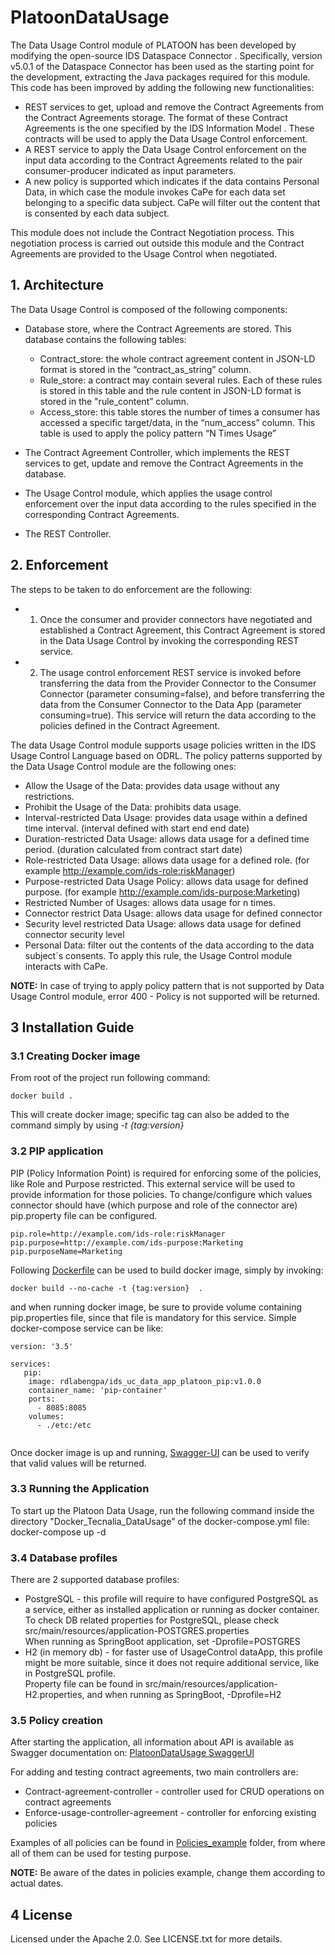 # PlatoonDataUsage

The Data Usage Control module of PLATOON has been developed by modifying the open-source IDS Dataspace Connector . Specifically, version v5.0.1 of the Dataspace Connector has been used as the starting point for the development, extracting the Java packages required for this module. This code has been improved by adding the following new functionalities:
- 	REST services to get, upload and remove the Contract Agreements from the Contract Agreements storage. The format of these Contract Agreements is the one specified by the IDS Information Model . These contracts will be used to apply the Data Usage Control enforcement.
- 	A REST service to apply the Data Usage Control enforcement on the input data according to the Contract Agreements related to the pair consumer-producer indicated as input parameters.
- 	A new policy is supported which indicates if the data contains Personal Data, in which case the module invokes CaPe for each data set belonging to a specific data subject. CaPe will filter out the content that is consented by each data subject. 

This module does not include the Contract Negotiation process. This negotiation process is carried out outside this module and the Contract Agreements are provided to the Usage Control when negotiated.

## 1. Architecture

The Data Usage Control is composed of the following components:
-	Database store, where the Contract Agreements are stored. This database contains the following tables:
    - Contract_store: the whole contract agreement content in JSON-LD format is stored in the “contract_as_string” column.
    - Rule_store: a contract may contain several rules. Each of these rules is stored in this table and the rule content in JSON-LD format is stored in the "rule_content” column.
    -	Access_store: this table stores the number of times a consumer has accessed a specific target/data, in the “num_access” column. This table is used to apply the policy pattern “N Times Usage” 
 


- 	The Contract Agreement Controller, which implements the REST services to get, update and remove the Contract Agreements in the database.
- 	The Usage Control module, which applies the usage control enforcement over the input data according to the rules specified in the corresponding Contract Agreements.
- The REST Controller.



## 2. Enforcement

The steps to be taken to do enforcement are the following:
- 1. Once the consumer and provider connectors have negotiated and established a Contract Agreement, this Contract Agreement is stored in the Data Usage Control by invoking the corresponding REST service.
- 2. The usage control enforcement REST service is invoked before transferring the data from the Provider Connector to the Consumer Connector (parameter consuming=false), and before transferring the data from the Consumer Connector to the Data App (parameter consuming=true). This service will return the data according to the policies defined in the Contract Agreement.

The data Usage Control module supports usage policies written in the IDS Usage Control Language  based on ODRL. The policy patterns supported by the Data Usage Control module are the following ones:
- Allow the Usage of the Data: provides data usage without any restrictions.
- Prohibit the Usage of the Data: prohibits data usage.
- Interval-restricted Data Usage: provides data usage within a defined time interval. (interval defined with start end end date)
- Duration-restricted Data Usage: allows data usage for a defined time period. (duration calculated from contract start date)
- Role-restricted Data Usage: allows data usage for a defined role. (for example http://example.com/ids-role:riskManager)
- Purpose-restricted Data Usage Policy: allows data usage for defined purpose. (for example http://example.com/ids-purpose:Marketing)
- Restricted Number of Usages: allows data usage for n times. 
- Connector restrict Data Usage: allows data usage for defined connector
- Security level restricted Data Usage: allows data usage for defined connector security level
- Personal Data: filter out the contents of the data according to the data subject´s consents. To apply this rule, the Usage Control module interacts with CaPe.

**NOTE:** In case of trying to apply policy pattern that is not supported by Data Usage Control module, error 400 - Policy is not supported will be returned.

## 3  Installation Guide


### 3.1 Creating Docker image

From root of the project run following command:

```
docker build .

```

This will create docker image; specific tag can also be added to the command simply by using *-t {tag:version}* 

### 3.2 PIP application

PIP (Policy Information Point) is required for enforcing some of the policies, like Role and Purpose restricted. This external service will be used to provide information for those policies.
To change/configure which values connector should have (which purpose and role of the connector are) pip.property file can be configured.

```
pip.role=http://example.com/ids-role:riskManager
pip.purpose=http://example.com/ids-purpose:Marketing
pip.purposeName=Marketing
```

Following [Dockerfile](Docker_Tecnalia_DataUsage\pip\Dockerfile) can be used to build docker image, simply by invoking:

```
docker build --no-cache -t {tag:version}  . 
```

and when running docker image, be sure to provide volume containing pip.properties file, since that file is mandatory for this service. Simple docker-compose service can be like:

```
version: '3.5'

services:
   pip:
    image: rdlabengpa/ids_uc_data_app_platoon_pip:v1.0.0
    container_name: 'pip-container'
    ports:
      - 8085:8085
    volumes:
      - ./etc:/etc
      
```

Once docker image is up and running, [Swagger-UI](http://localhost:8085/DataUsage/Pip/1.0/swagger-ui/#/) can be used to verify that valid values will be returned.

### 3.3 Running the Application

To start up the Platoon Data Usage, run the following command inside the directory "Docker_Tecnalia_DataUsage" of the docker-compose.yml file: docker-compose up -d

### 3.4 Database profiles

There are 2 supported database profiles:

 - PostgreSQL - this profile will require to have configured PostgreSQL as a service, either as installed application or running as docker container. To check DB related properties for PostgreSQL, please check src/main/resources/application-POSTGRES.properties</br>
 When running as SpringBoot application, set -Dprofile=POSTGRES
 - H2 (in memory db) - for faster use of UsageControl dataApp, this profile might be more suitable, since it does not require additional service, like in PostgreSQL profile.</br>
 Property file can be found in src/main/resources/application-H2.properties, and when running as SpringBoot, -Dprofile=H2
 
### 3.5 Policy creation

After starting the application, all information about API is available as Swagger documentation on: [PlatoonDataUsage SwaggerUI](https://localhost:8080/platoontec/PlatoonDataUsage/1.0/swagger-ui/index.html?configUrl=/platoontec/PlatoonDataUsage/1.0/v3/api-docs/swagger-config#/)


For adding and testing contract agreements, two main controllers are:

 - Contract-agreement-controller - controller used for CRUD operations on contract agreements
 - Enforce-usage-controller-agreement - controller for enforcing existing policies
 
Examples of all policies can be found in [Policies_example](./Policies_example/) folder, from where all of them can be used for testing purpose.

**NOTE:** Be aware of the dates in policies example, change them according to actual dates. 

## 4 License

Licensed under the Apache 2.0. See LICENSE.txt for more details. 
